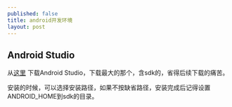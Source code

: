 ```yaml
---
published: false
title: android开发环境
layout: post
---
```

## Android Studio

从[这里](http://www.androiddevtools.cn/) 下载Android Studio，下载最大的那个，含sdk的，省得后续下载的痛苦。

安装的时候，可以选择安装路径，如果不按缺省路径，安装完成后记得设置ANDROID_HOME到sdk的目录。
